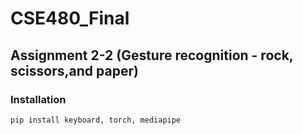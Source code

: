 # CSE480_Final


## Assignment 2-2 (Gesture recognition - rock, scissors,and paper)

### Installation
~~~
pip install keyboard, torch, mediapipe
~~~

